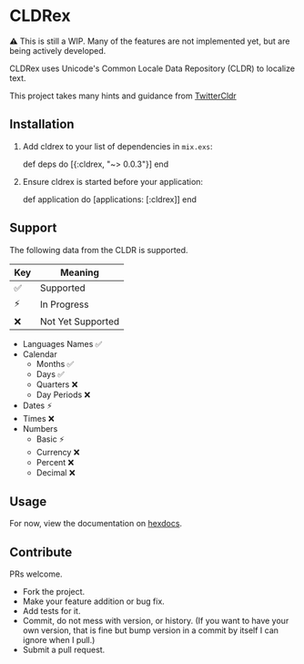 # CLDRex

⚠ This is still a WIP.  Many of the features are not implemented yet, but are being actively developed.

CLDRex uses Unicode's Common Locale Data Repository (CLDR) to localize text.

This project takes many hints and guidance from [TwitterCldr](https://github.com/twitter/twitter-cldr-rb)

## Installation

  1. Add cldrex to your list of dependencies in `mix.exs`:

        def deps do
          [{:cldrex, "~> 0.0.3"}]
        end

  2. Ensure cldrex is started before your application:

        def application do
          [applications: [:cldrex]]
        end

## Support

The following data from the CLDR is supported.

| Key | Meaning           |
| --- | -------------     |
| ✅ | Supported         |
| ⚡ | In Progress       |
| ❌ | Not Yet Supported |

  - Languages Names ✅
  - Calendar
      - Months ✅
      - Days ✅
      - Quarters ❌
      - Day Periods ❌
  - Dates ⚡
  - Times ❌
  - Numbers
      - Basic ⚡
      - Currency ❌
      - Percent ❌
      - Decimal ❌

## Usage

For now, view the documentation on [hexdocs](https://hexdocs.pm/cldrex).

## Contribute

PRs welcome.

- Fork the project.
- Make your feature addition or bug fix.
- Add tests for it.
- Commit, do not mess with version, or history. (If you want to have your own version, that is fine but bump version in a commit by itself I can ignore when I pull.)
- Submit a pull request.
